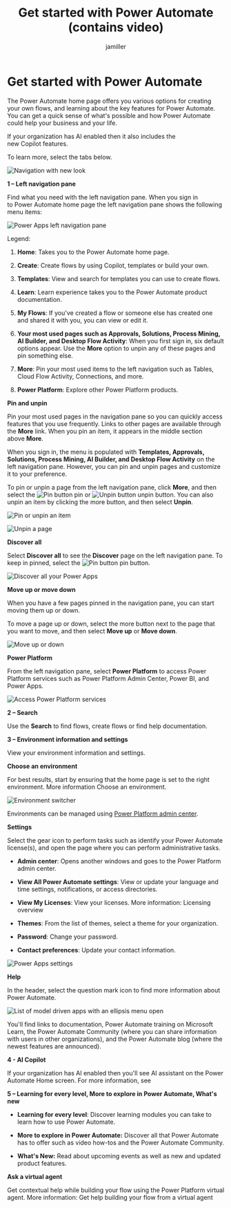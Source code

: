 ﻿---
title: Get started with Power Automate (contains video)
description: Learn how to navigate the Power automate home page.
author: jamiller
contributors:
  - jamiller
  - v-aangie
ms.subservice: cloud-flow
ms.topic: conceptual
ms.tgt_pltfrm: na
ms.workload: na
ms.date: 08/14/2023
ms.author: jamiller
ms.reviewer: angieandrews
search.audienceType: 
  - flowmaker
  - enduser
ms.collection: get-started
---

# Get started with Power Automate

The Power Automate home page offers you various options for creating your own flows, and learning about the key features for Power Automate. You can get a quick sense of what's possible and how Power Automate could help your business and your life.

If your organization has AI enabled then it also includes the new Copilot features.

To learn more, select the tabs below.

![Navigation with new look](media/image1.png)

**1 – Left navigation pane**

Find what you need with the left navigation pane. When you sign in to Power Automate home page the left navigation pane shows the following menu items:

![Power Apps left navigation pane ](media/image2.png)

Legend:

1. **Home**: Takes you to the Power Automate home page.

2. **Create**: Create flows by using Copilot, templates or build your own.

3. **Templates**: View and search for templates you can use to create flows.

4. **Learn**: Learn experience takes you to the Power Automate product documentation.

5. **My Flows**: If you've created a flow or someone else has created one and shared it with you, you can view or edit it.

6. **Your most used pages such as Approvals, Solutions, Process Mining, AI Builder, and Desktop Flow Activity**: When you first sign in, six default options appear. Use the **More** option to unpin any of these pages and pin something else.

7. **More**: Pin your most used items to the left navigation such as Tables, Cloud Flow Activity, Connections, and more.

8. **Power Platform**: Explore other Power Platform products.

**Pin and unpin**

Pin your most used pages in the navigation pane so you can quickly access features that you use frequently. Links to other pages are available through the **More** link. When you pin an item, it appears in the middle section above **More**.

When you sign in, the menu is populated with **Templates, Approvals, Solutions, Process Mining, AI Builder, and Desktop Flow Activity** on the left navigation pane. However, you can pin and unpin pages and customize it to your preference.

To pin or unpin a page from the left navigation pane, click **More**, and then select the ![Pin button ](media/image3.png) pin or ![Unpin button ](media/image4.png) unpin button. You can also unpin an item by clicking the more button, and then select **Unpin**.

![Pin or unpin an item ](media/image5.png)

![Unpin a page ](media/image6.png)

**Discover all**

Select **Discover all** to see the **Discover** page on the left navigation pane. To keep in pinned, select the ![Pin button ](media/image3.png) pin button.

![Discover all your Power Apps ](media/image7.png)

**Move up or move down**

When you have a few pages pinned in the navigation pane, you can start moving them up or down.

To move a page up or down, select the more button next to the page that you want to move, and then select **Move up** or **Move down**.

![Move up or down ](media/image8.png)

**Power Platform**

From the left navigation pane, select **Power Platform** to access Power Platform services such as Power Platform Admin Center, Power BI, and Power Apps.

![Access Power Platform services ](media/image9.png)

**2 – Search**

Use the **Search** to find flows, create flows or find help documentation.

**3 – Environment information and settings**

View your environment information and settings.

**Choose an environment**

For best results, start by ensuring that the home page is set to the right environment. More information Choose an environment.

![Environment switcher ](media/image10.png)

Environments can be managed using [Power Platform admin center](https://learn.microsoft.com/en-us/power-platform/admin/environments-overview#manage-environments-in-the-power-platform-admin-center).

**Settings**

Select the gear icon to perform tasks such as identify your Power Automate license(s), and open the page where you can perform administrative tasks.

- **Admin center**: Opens another windows and goes to the Power Platform admin center.

- **View All Power Automate settings**: View or update your language and time settings, notifications, or access directories.

- **View My Licenses**: View your licenses. More information: Licensing overview

- **Themes**: From the list of themes, select a theme for your organization.

- **Password**: Change your password.

- **Contact preferences**: Update your contact information.

![Power Apps settings](media/image11.png)

**Help**

In the header, select the question mark icon to find more information about Power Automate.

![List of model driven apps with an ellipsis menu open ](media/image12.png)

You'll find links to documentation, Power Automate training on Microsoft Learn, the Power Automate Community (where you can share information with users in other organizations), and the Power Automate blog (where the newest features are announced).

**4 - AI Copilot**

If your organization has AI enabled then you'll see AI assistant on the Power Automate Home screen. For more information, see 

**5 – Learning for every level, More to explore in Power Automate, What's new**

- **Learning for every level**: Discover learning modules you can take to learn how to use Power Automate.

- **More to explore in Power Automate:** Discover all that Power Automate has to offer such as video how-tos and the Power Automate Community.

- **What's New:** Read about upcoming events as well as new and updated product features.

**Ask a virtual agent**

Get contextual help while building your flow using the Power Platform virtual agent. More information: Get help building your flow from a virtual agent
